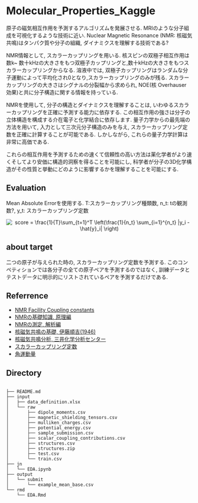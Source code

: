 # Molecular_Properties_Kaggle

原子の磁気相互作用を予測するアルゴリズムを発展させる. MRIのような分子組成を可視化するような技術に近い. Nuclear Magnetic Resonance (NMR: 核磁気共鳴)はタンパク質や分子の組織, ダイナミクスを理解する技術である?

NMR情報として, スカラーカップリングを用いる. 核スピンの双極子相互作用は数k~ 数十kHzの大きさをもつ双極子カップリングと,数十kHzの大きさをもつスカラーカップリングからなる. 溶液中では, 双極子カップリングはランダムな分子運動によって平均化され0となり,スカラーカップリングのみが残る. スカラーカップリングの大きさはシグナルの分裂幅から求められ, NOE(核 Overhauser 効果)と共に分子構造に関する情報を持っている.

NMRを使用して, 分子の構造とダイナミクスを理解することは, いわゆるスカラーカップリングを正確に予測する能力に依存する. この相互作用の強さは分子の立体構造を構成する介在電子と化学結合に依存します. 量子力学からの最先端の方法を用いて, 入力として三次元分子構造のみを与え, スカラーカップリング定数を正確に計算することが可能である. しかしながら, これらの量子力学計算は非常に高価である.

これらの相互作用を予測するための速くて信頼性の高い方法は薬化学者がより速くそしてより安価に構造的洞察を得ることを可能にし, 科学者が分子の3D化学構造がその性質と挙動にどのように影響するかを理解することを可能にする. 

## Evaluation

Mean Absolute Errorを使用する. T:スカラーカップリング種類数, n_t: tの観測数?, y_t: スカラーカップリング定数

<div align="center">
<img src="https://latex.codecogs.com/gif.latex?score&space;=&space;\frac{1}{T}\sum_{t=1}^T&space;\left(\frac{1}{n_t}&space;\sum_{i=1}^{n_t}&space;|y_i&space;-&space;\hat{y}_i|&space;\right)" title="score = \frac{1}{T}\sum_{t=1}^T \left(\frac{1}{n_t} \sum_{i=1}^{n_t} |y_i - \hat{y}_i| \right)" />
</div>


## about target 

二つの原子が与えられた時の, スカラーカップリング定数を予測する. このコンペティションでは各分子の全ての原子ペアを予測するのではなく, 訓練データとテストデータに明示的にリストされているペアを予測するだけである. 

## Referrence

- [NMR Facility Coupling constants](http://sopnmr.ucsd.edu/coupling.htm)
- [NMRの基礎知識, 原理編](https://www.chem-station.com/blog/2018/01/nmr.html)
- [NMRの測定, 解析編](https://www.chem-station.com/blog/2018/01/nmr2.html)
- [核磁気共鳴の基礎, 伊藤順吉(1946)](https://www.jstage.jst.go.jp/article/kobunshi1952/6/5/6_5_238/_pdf/-char/ja)
- [核磁気共鳴分析, 三井化学分析センター](https://www.mcanac.co.jp/service/detail/1002.html?c1n=分析機器別分類&c1s=machine&c2n=ＮＭＲ分析&c2s=01)
- [スカラーカップリング定数](https://www.chem.wisc.edu/areas/reich/nmr/05-hmr-03-jcoupl.htm)
- [角運動量](http://w3e.kanazawa-it.ac.jp/math/physics/category/mechanics/motion/angular_momentum/henkan-tex.cgi?target=/math/physics/category/mechanics/motion/angular_momentum/angular_momentum.html)


## Directory

```

├── README.md
├── input
│   ├── data_definition.xlsx
│   └── raw
│       ├── dipole_moments.csv
│       ├── magnetic_shielding_tensors.csv
│       ├── mulliken_charges.csv
│       ├── potential_energy.csv
│       ├── sample_submission.csv
│       ├── scalar_coupling_contributions.csv
│       ├── structures.csv
│       ├── structures.zip
│       ├── test.csv
│       └── train.csv
├── jn
│   └── EDA.ipynb
├── output
│   └── submit
│       └── example_mean_base.csv
└── rmd
    └── EDA.Rmd

```
